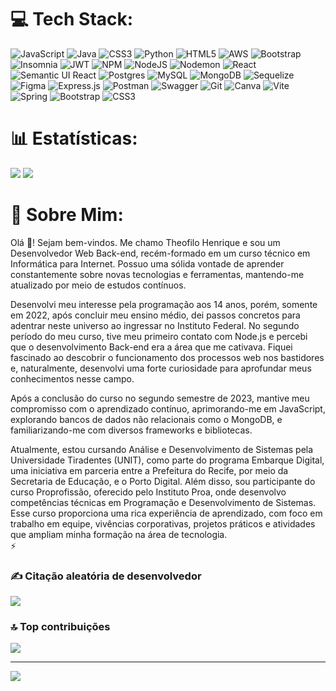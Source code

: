 # 💻 Tech Stack:
![JavaScript](https://img.shields.io/badge/javascript-%23323330.svg?style=for-the-badge&logo=javascript&logoColor=%23F7DF1E) ![Java](https://img.shields.io/badge/java-%23ED8B00.svg?style=for-the-badge&logo=openjdk&logoColor=white) ![CSS3](https://img.shields.io/badge/css3-%231572B6.svg?style=for-the-badge&logo=css3&logoColor=white) ![Python](https://img.shields.io/badge/python-3670A0?style=for-the-badge&logo=python&logoColor=ffdd54) ![HTML5](https://img.shields.io/badge/html5-%23E34F26.svg?style=for-the-badge&logo=html5&logoColor=white) ![AWS](https://img.shields.io/badge/AWS-%23FF9900.svg?style=for-the-badge&logo=amazon-aws&logoColor=white) ![Bootstrap](https://img.shields.io/badge/bootstrap-%238511FA.svg?style=for-the-badge&logo=bootstrap&logoColor=white) ![Insomnia](https://img.shields.io/badge/Insomnia-black?style=for-the-badge&logo=insomnia&logoColor=5849BE) ![JWT](https://img.shields.io/badge/JWT-black?style=for-the-badge&logo=JSON%20web%20tokens) ![NPM](https://img.shields.io/badge/NPM-%23CB3837.svg?style=for-the-badge&logo=npm&logoColor=white) ![NodeJS](https://img.shields.io/badge/node.js-6DA55F?style=for-the-badge&logo=node.js&logoColor=white) ![Nodemon](https://img.shields.io/badge/NODEMON-%23323330.svg?style=for-the-badge&logo=nodemon&logoColor=%BBDEAD) ![React](https://img.shields.io/badge/react-%2320232a.svg?style=for-the-badge&logo=react&logoColor=%2361DAFB) ![Semantic UI React](https://img.shields.io/badge/Semantic%20UI%20React-%2335BDB2.svg?style=for-the-badge&logo=SemanticUIReact&logoColor=white) ![Postgres](https://img.shields.io/badge/postgres-%23316192.svg?style=for-the-badge&logo=postgresql&logoColor=white) ![MySQL](https://img.shields.io/badge/mysql-4479A1.svg?style=for-the-badge&logo=mysql&logoColor=white) ![MongoDB](https://img.shields.io/badge/MongoDB-%234ea94b.svg?style=for-the-badge&logo=mongodb&logoColor=white) ![Sequelize](https://img.shields.io/badge/Sequelize-52B0E7?style=for-the-badge&logo=Sequelize&logoColor=white) ![Figma](https://img.shields.io/badge/figma-%23F24E1E.svg?style=for-the-badge&logo=figma&logoColor=white) ![Express.js](https://img.shields.io/badge/express.js-%23404d59.svg?style=for-the-badge&logo=express&logoColor=%2361DAFB) ![Postman](https://img.shields.io/badge/Postman-FF6C37?style=for-the-badge&logo=postman&logoColor=white) ![Swagger](https://img.shields.io/badge/-Swagger-%23Clojure?style=for-the-badge&logo=swagger&logoColor=white) ![Git](https://img.shields.io/badge/git-%23F05033.svg?style=for-the-badge&logo=git&logoColor=white) ![Canva](https://img.shields.io/badge/Canva-%2300C4CC.svg?style=for-the-badge&logo=Canva&logoColor=white) ![Vite](https://img.shields.io/badge/vite-%23646CFF.svg?style=for-the-badge&logo=vite&logoColor=white) ![Spring](https://img.shields.io/badge/spring-%236DB33F.svg?style=for-the-badge&logo=spring&logoColor=white) ![Bootstrap](https://img.shields.io/badge/bootstrap-%238511FA.svg?style=for-the-badge&logo=bootstrap&logoColor=white) ![CSS3](https://img.shields.io/badge/css3-%231572B6.svg?style=for-the-badge&logo=css3&logoColor=white)

# 📊 Estatísticas:
![](https://github-readme-stats.vercel.app/api?username=TheofiloHenrique&theme=chartreuse-dark&hide_border=false&include_all_commits=false&count_private=true)
![](https://github-readme-stats.vercel.app/api/top-langs/?username=TheofiloHenrique&theme=chartreuse-dark&hide_border=false&include_all_commits=false&count_private=true&layout=compact)

# 💫 Sobre Mim:
Olá 👋! Sejam bem-vindos. Me chamo Theofilo Henrique e sou um Desenvolvedor Web Back-end, recém-formado em um curso técnico em Informática para Internet. Possuo uma sólida vontade de aprender constantemente sobre novas tecnologias e ferramentas, mantendo-me atualizado por meio de estudos contínuos.

Desenvolvi meu interesse pela programação aos 14 anos, porém, somente em 2022, após concluir meu ensino médio, dei passos concretos para adentrar neste universo ao ingressar no Instituto Federal. No segundo período do meu curso, tive meu primeiro contato com Node.js e percebi que o desenvolvimento Back-end era a área que me cativava. Fiquei fascinado ao descobrir o funcionamento dos processos web nos bastidores e, naturalmente, desenvolvi uma forte curiosidade para aprofundar meus conhecimentos nesse campo.

Após a conclusão do curso no segundo semestre de 2023, mantive meu compromisso com o aprendizado contínuo, aprimorando-me em JavaScript, explorando bancos de dados não relacionais como o MongoDB, e familiarizando-me com diversos frameworks e bibliotecas. 

Atualmente, estou cursando Análise e Desenvolvimento de Sistemas pela Universidade Tiradentes (UNIT), como parte do programa Embarque Digital, uma iniciativa em parceria entre a Prefeitura do Recife, por meio da Secretaria de Educação, e o Porto Digital. Além disso, sou participante do curso Proprofissão, oferecido pelo Instituto Proa, onde desenvolvo competências técnicas em Programação e Desenvolvimento de Sistemas. Esse curso proporciona uma rica experiência de aprendizado, com foco em trabalho em equipe, vivências corporativas, projetos práticos e atividades que ampliam minha formação na área de tecnologia.
<br>⚡

### ✍️ Citação aleatória de desenvolvedor
![](https://quotes-github-readme.vercel.app/api?type=horizontal&theme=radical)

### 🔝 Top contribuições 
![](https://github-contributor-stats.vercel.app/api?username=TheofiloHenrique&limit=5&theme=prussian&combine_all_yearly_contributions=true)

---
[![](https://visitcount.itsvg.in/api?id=TheofiloHenrique&icon=0&color=12)](https://visitcount.itsvg.in)

<!-- Proudly created with GPRM ( https://gprm.itsvg.in ) -->
